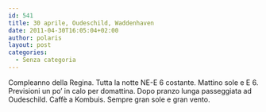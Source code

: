 ```yaml
---
id: 541
title: 30 aprile, Oudeschild, Waddenhaven
date: 2011-04-30T16:05:04+02:00
author: polaris
layout: post
categories:
  - Senza categoria
---
```

Compleanno della Regina. Tutta la notte NE-E 6 costante. Mattino sole e E 6. Previsioni un po&#8217; in calo per domattina. Dopo pranzo lunga passeggiata ad Oudeschild. Caffè a Kombuis. Sempre gran sole e gran vento.